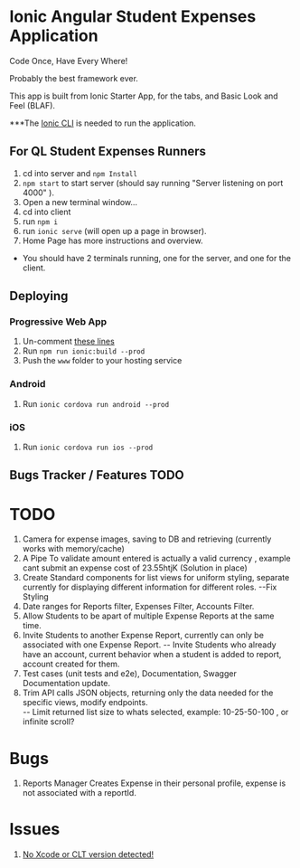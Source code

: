 # Ionic Angular Student Expenses Application

Code Once, Have Every Where!

Probably the best framework ever.

This app is built from Ionic Starter App, for the tabs, and Basic Look and Feel (BLAF).



***The <a href="https://ionicframework.com/docs/cli">Ionic CLI</a> is needed to run the application.

## For QL Student Expenses Runners
1. cd into server and `npm Install`
2. `npm start` to start server (should say running "Server listening on port 4000" ).
3. Open a new terminal window...
4. cd into client
5. run `npm i`
6. run `ionic serve` (will open up a page in browser).
7. Home Page has more instructions and overview.

* You should have 2 terminals running, one for the server, and one for the client.


## Deploying

### Progressive Web App

1. Un-comment [these lines](https://github.com/ionic-team/ionic2-app-base/blob/master/src/index.html#L21)
2. Run `npm run ionic:build --prod`
3. Push the `www` folder to your hosting service

### Android

1. Run `ionic cordova run android --prod`

### iOS

1. Run `ionic cordova run ios --prod`

## Bugs Tracker / Features TODO

# TODO

1. Camera for expense images, saving to DB and retrieving (currently works with memory/cache)
2. A Pipe To validate amount entered is actually a valid currency , example cant submit an expense cost of 23.55htjK (Solution in place)
3. Create Standard components for list views for uniform styling, separate currently for displaying different information for different roles.
   --Fix Styling 
4. Date ranges for Reports filter, Expenses Filter, Accounts Filter.
5. Allow Students to be apart of multiple Expense Reports at the same time.
6. Invite Students to another Expense Report, currently can only be associated with one Expense Report.
   -- Invite Students who already have an account, current behavior when a student is added to report, account created for them. 
7. Test cases (unit tests and e2e), Documentation, Swagger Documentation update.
8. Trim API calls JSON objects, returning only the data needed for the specific views, modify endpoints.   
   -- Limit returned list size to whats selected, example: 10-25-50-100 , or infinite scroll?

# Bugs

1.  Reports Manager Creates Expense in their personal profile, expense is not associated with a reportId.

# Issues
1. <a href="https://medium.com/flawless-app-stories/gyp-no-xcode-or-clt-version-detected-macos-catalina-anansewaa-38b536389e8d">No Xcode or CLT version detected!</a>



